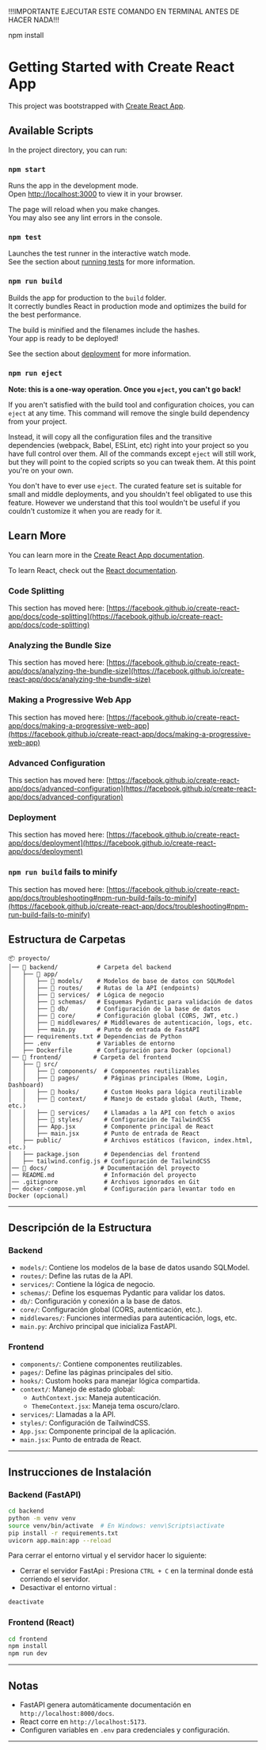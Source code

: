 !!!IMPORTANTE EJECUTAR ESTE COMANDO EN TERMINAL ANTES DE HACER NADA!!!

npm install


# Getting Started with Create React App

This project was bootstrapped with [Create React App](https://github.com/facebook/create-react-app).

## Available Scripts

In the project directory, you can run:

### `npm start`

Runs the app in the development mode.\
Open [http://localhost:3000](http://localhost:3000) to view it in your browser.

The page will reload when you make changes.\
You may also see any lint errors in the console.

### `npm test`

Launches the test runner in the interactive watch mode.\
See the section about [running tests](https://facebook.github.io/create-react-app/docs/running-tests) for more information.

### `npm run build`

Builds the app for production to the `build` folder.\
It correctly bundles React in production mode and optimizes the build for the best performance.

The build is minified and the filenames include the hashes.\
Your app is ready to be deployed!

See the section about [deployment](https://facebook.github.io/create-react-app/docs/deployment) for more information.

### `npm run eject`

**Note: this is a one-way operation. Once you `eject`, you can't go back!**

If you aren't satisfied with the build tool and configuration choices, you can `eject` at any time. This command will remove the single build dependency from your project.

Instead, it will copy all the configuration files and the transitive dependencies (webpack, Babel, ESLint, etc) right into your project so you have full control over them. All of the commands except `eject` will still work, but they will point to the copied scripts so you can tweak them. At this point you're on your own.

You don't have to ever use `eject`. The curated feature set is suitable for small and middle deployments, and you shouldn't feel obligated to use this feature. However we understand that this tool wouldn't be useful if you couldn't customize it when you are ready for it.

## Learn More

You can learn more in the [Create React App documentation](https://facebook.github.io/create-react-app/docs/getting-started).

To learn React, check out the [React documentation](https://reactjs.org/).

### Code Splitting

This section has moved here: [https://facebook.github.io/create-react-app/docs/code-splitting](https://facebook.github.io/create-react-app/docs/code-splitting)

### Analyzing the Bundle Size

This section has moved here: [https://facebook.github.io/create-react-app/docs/analyzing-the-bundle-size](https://facebook.github.io/create-react-app/docs/analyzing-the-bundle-size)

### Making a Progressive Web App

This section has moved here: [https://facebook.github.io/create-react-app/docs/making-a-progressive-web-app](https://facebook.github.io/create-react-app/docs/making-a-progressive-web-app)

### Advanced Configuration

This section has moved here: [https://facebook.github.io/create-react-app/docs/advanced-configuration](https://facebook.github.io/create-react-app/docs/advanced-configuration)

### Deployment

This section has moved here: [https://facebook.github.io/create-react-app/docs/deployment](https://facebook.github.io/create-react-app/docs/deployment)

### `npm run build` fails to minify

This section has moved here: [https://facebook.github.io/create-react-app/docs/troubleshooting#npm-run-build-fails-to-minify](https://facebook.github.io/create-react-app/docs/troubleshooting#npm-run-build-fails-to-minify)


## Estructura de Carpetas
```
📦 proyecto/
│── 📂 backend/           # Carpeta del backend 
│   ├── 📂 app/
│   │   ├── 📂 models/    # Modelos de base de datos con SQLModel
│   │   ├── 📂 routes/    # Rutas de la API (endpoints)
│   │   ├── 📂 services/  # Lógica de negocio
│   │   ├── 📂 schemas/   # Esquemas Pydantic para validación de datos
│   │   ├── 📂 db/        # Configuración de la base de datos
│   │   ├── 📂 core/      # Configuración global (CORS, JWT, etc.)
│   │   ├── 📂 middlewares/ # Middlewares de autenticación, logs, etc.
│   │   ├── main.py      # Punto de entrada de FastAPI
│   ├── requirements.txt # Dependencias de Python
│   ├── .env             # Variables de entorno
│   ├── Dockerfile       # Configuración para Docker (opcional)
│── 📂 frontend/         # Carpeta del frontend 
│   ├── 📂 src/
│   │   ├── 📂 components/  # Componentes reutilizables
│   │   ├── 📂 pages/       # Páginas principales (Home, Login, Dashboard)
│   │   ├── 📂 hooks/       # Custom Hooks para lógica reutilizable
│   │   ├── 📂 context/     # Manejo de estado global (Auth, Theme, etc.)
│   │   ├── 📂 services/    # Llamadas a la API con fetch o axios
│   │   ├── 📂 styles/      # Configuración de TailwindCSS
│   │   ├── App.jsx        # Componente principal de React
│   │   ├── main.jsx       # Punto de entrada de React
│   ├── public/            # Archivos estáticos (favicon, index.html, etc.)
│   ├── package.json       # Dependencias del frontend
│   ├── tailwind.config.js # Configuración de TailwindCSS
│── 📂 docs/               # Documentación del proyecto
│── README.md              # Información del proyecto
│── .gitignore             # Archivos ignorados en Git
│── docker-compose.yml     # Configuración para levantar todo en Docker (opcional)
```

---

## Descripción de la Estructura

### Backend 

- `models/`: Contiene los modelos de la base de datos usando SQLModel.
- `routes/`: Define las rutas de la API.
- `services/`: Contiene la lógica de negocio.
- `schemas/`: Define los esquemas Pydantic para validar los datos.
- `db/`: Configuración y conexión a la base de datos.
- `core/`: Configuración global (CORS, autenticación, etc.).
- `middlewares/`: Funciones intermedias para autenticación, logs, etc.
- `main.py`: Archivo principal que inicializa FastAPI.

### Frontend

- `components/`: Contiene componentes reutilizables.
- `pages/`: Define las páginas principales del sitio.
- `hooks/`: Custom hooks para manejar lógica compartida.
- `context/`: Manejo de estado global:
  - `AuthContext.jsx`: Maneja autenticación.
  - `ThemeContext.jsx`: Maneja tema oscuro/claro.
- `services/`: Llamadas a la API.
- `styles/`: Configuración de TailwindCSS.
- `App.jsx`: Componente principal de la aplicación.
- `main.jsx`: Punto de entrada de React.

---

## Instrucciones de Instalación

### Backend (FastAPI)

```sh
cd backend
python -m venv venv
source venv/bin/activate  # En Windows: venv\Scripts\activate
pip install -r requirements.txt
uvicorn app.main:app --reload
```
Para cerrar el entorno virtual y el servidor hacer lo siguiente:
  - Cerrar el servidor FastApi : Presiona `CTRL + C` en la terminal donde está corriendo el servidor.
  - Desactivar el entorno virtual :
  ```sh
  deactivate
  ```

### Frontend (React)

```sh
cd frontend
npm install
npm run dev
```

---

## Notas

- FastAPI genera automáticamente documentación en `http://localhost:8000/docs`.
- React corre en `http://localhost:5173`.
- Configuren variables en `.env` para credenciales y configuración.

---

